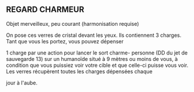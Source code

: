 ## REGARD CHARMEUR

Objet merveilleux, peu courant (harmonisation requise)

On pose ces verres de cristal devant les yeux. Ils contiennent
3 charges. Tant que vous les portez, vous pouvez dépenser

1 charge par une action pour lancer le sort charme-
personne (DD du jet de sauvegarde 13) sur un humanoïde
situé à 9 mètres ou moins de vous, à condition que vous
puissiez voir votre cible et que celle-ci puisse vous voir. Les
verres récupèrent toutes les charges dépensées chaque

jour à l'aube.
